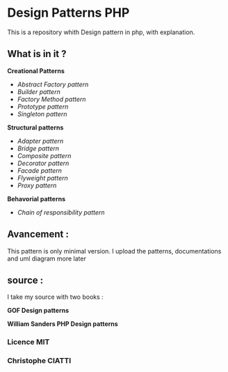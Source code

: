 # Design Patterns PHP

This is a repository whith Design pattern in php,
with explanation.

## What is in it ?

**Creational Patterns**
- *Abstract Factory pattern*
- *Builder pattern*
- *Factory Method pattern*
- *Prototype pattern*
- *Singleton pattern*

**Structural patterns**
- *Adapter pattern*
- *Bridge pattern*
- *Composite pattern*
- *Decorator pattern*
- *Facade pattern*
- *Flyweight pattern*
- *Proxy pattern*

**Behavorial patterns**
- *Chain of responsibility pattern*

## Avancement :
This pattern is only minimal version.
I upload the patterns, documentations and uml diagram more later

## source :
I take my source with two books :

__GOF Design patterns__ 

__William Sanders PHP Design patterns__


### Licence MIT
### Christophe CIATTI


